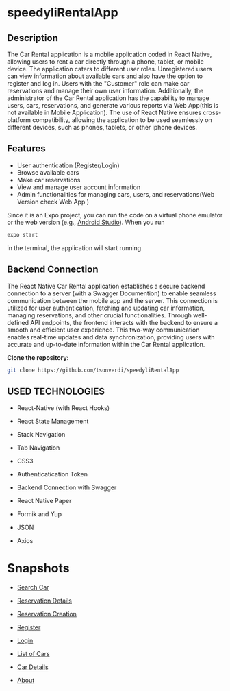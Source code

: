 # speedyliRentalApp

## Description

The Car Rental application is a mobile application coded in React Native, allowing users to rent a car directly through a phone, tablet, or mobile device. 
The application caters to different user roles. Unregistered users can view information about available cars and also have the option to register and log in. 
Users with the "Customer" role can make car reservations and manage their own user information. 
Additionally, the administrator of the Car Rental application has the capability to manage users, cars, reservations, and generate various reports via Web App(this is not available in Mobile Application). 
The use of React Native ensures cross-platform compatibility, allowing the application to be used seamlessly on different devices, such as phones, tablets, or other iphone devices.

## Features

- User authentication (Register/Login)
- Browse available cars
- Make car reservations
- View and manage user account information
- Admin functionalities for managing cars, users, and reservations(Web Version check Web App )


Since it is an Expo project, you can run the code on a virtual phone emulator or the web version (e.g., [Android Studio](https://developer.android.com/studio)). When you run
```bash
expo start
```
in the terminal, the application will start running.

## Backend Connection

The React Native Car Rental application establishes a secure backend connection to a server (with a Swagger Documention) to enable seamless communication between the mobile app and the server. 
This connection is utilized for user authentication, fetching and updating car information, managing reservations, and other crucial functionalities. 
Through well-defined API endpoints, the frontend interacts with the backend to ensure a smooth and efficient user experience. 
This two-way communication enables real-time updates and data synchronization, providing users with accurate and up-to-date information within the Car Rental application.
 
 **Clone the repository:**

   ```bash
   git clone https://github.com/tsonverdi/speedyliRentalApp
   ```


## USED TECHNOLOGIES

- React-Native (with React Hooks)

-  React State Management

- Stack Navigation

- Tab Navigation

- CSS3

- Authenticatication Token

- Backend Connection with Swagger

- React Native Paper

- Formik and Yup

- JSON

- Axios

# Snapshots

- [Search Car](https://github.com/tsonverdi/speedyliRentalApp/assets/92997075/1a392863-a855-4fed-9d6f-f73adec2d5f3)

- [Reservation Details](https://github.com/tsonverdi/speedyliRentalApp/assets/92997075/ff8a32a7-9fe2-4685-aec2-2cf9104000bc)

- [Reservation Creation](https://github.com/tsonverdi/speedyliRentalApp/assets/92997075/8192fc86-db64-47b2-9a3e-50b1e5b3c0c7)

- [Register](https://github.com/tsonverdi/speedyliRentalApp/assets/92997075/934fcbcc-6f23-445b-9fce-1a925922e7e1)

- [Login](https://github.com/tsonverdi/speedyliRentalApp/assets/92997075/663163a8-f5ec-4f20-b0b7-f37af3a3a5bb)

- [List of Cars](https://github.com/tsonverdi/speedyliRentalApp/assets/92997075/35c4ed1c-76c4-43ad-aeae-90c176e5f12f)

- [Car Details](https://github.com/tsonverdi/speedyliRentalApp/assets/92997075/b7f24c45-7235-4f2f-b6e3-cffbe5a0e706)

- [About](https://github.com/tsonverdi/speedyliRentalApp/assets/92997075/3325bfd0-355e-4624-8d14-83db19d7afdb)

